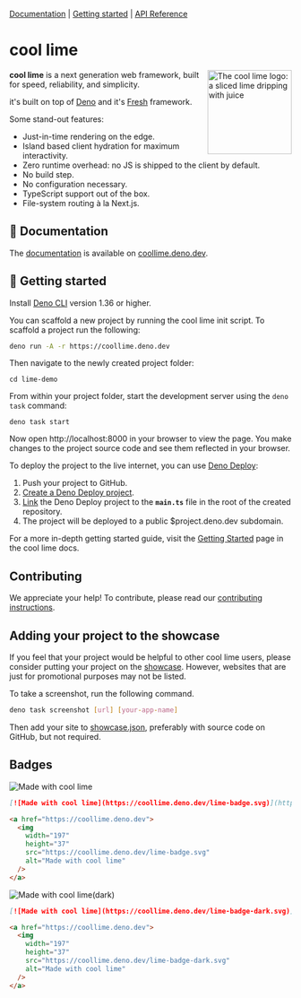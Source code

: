 [Documentation](#-documentation) | [Getting started](#-getting-started) |
[API Reference](https://deno.land/x/coollime?doc)

# cool lime

<img align="right" src="https://coollime.deno.dev/logo.svg" height="150px" alt="The cool lime logo: a sliced lime dripping with juice">

**cool lime** is a next generation web framework, built for speed, reliability,
and simplicity.

it's built on top of [Deno](https://deno.land/) and it's
[Fresh](https://fresh.deno.dev/) framework.

Some stand-out features:

- Just-in-time rendering on the edge.
- Island based client hydration for maximum interactivity.
- Zero runtime overhead: no JS is shipped to the client by default.
- No build step.
- No configuration necessary.
- TypeScript support out of the box.
- File-system routing à la Next.js.

## 📖 Documentation

The [documentation](https://coollime.deno.dev/docs/) is available on
[coollime.deno.dev](https://coollime.deno.dev/).

## 🚀 Getting started

Install [Deno CLI](https://deno.land/) version 1.36 or higher.

You can scaffold a new project by running the cool lime init script. To scaffold
a project run the following:

```sh
deno run -A -r https://coollime.deno.dev
```

Then navigate to the newly created project folder:

```
cd lime-demo
```

From within your project folder, start the development server using the
`deno task` command:

```
deno task start
```

Now open http://localhost:8000 in your browser to view the page. You make
changes to the project source code and see them reflected in your browser.

To deploy the project to the live internet, you can use
[Deno Deploy](https://deno.com/deploy):

1. Push your project to GitHub.
2. [Create a Deno Deploy project](https://dash.deno.com/new).
3. [Link](https://deno.com/deploy/docs/projects#enabling) the Deno Deploy
   project to the **`main.ts`** file in the root of the created repository.
4. The project will be deployed to a public $project.deno.dev subdomain.

For a more in-depth getting started guide, visit the
[Getting Started](https://coollime.deno.dev/docs/getting-started) page in the
cool lime docs.

## Contributing

We appreciate your help! To contribute, please read our
[contributing instructions](https://coollime.deno.dev/docs/contributing).

## Adding your project to the showcase

If you feel that your project would be helpful to other cool lime users, please
consider putting your project on the
[showcase](https://coollime.deno.dev/showcase). However, websites that are just
for promotional purposes may not be listed.

To take a screenshot, run the following command.

```sh
deno task screenshot [url] [your-app-name]
```

Then add your site to
[showcase.json](https://github.com/eser/cool/blob/main/lime/www/data/showcase.json),
preferably with source code on GitHub, but not required.

## Badges

![Made with cool lime](./www/static/lime-badge.svg)

```md
[![Made with cool lime](https://coollime.deno.dev/lime-badge.svg)](https://coollime.deno.dev)
```

```html
<a href="https://coollime.deno.dev">
  <img
    width="197"
    height="37"
    src="https://coollime.deno.dev/lime-badge.svg"
    alt="Made with cool lime"
  />
</a>
```

![Made with cool lime(dark)](./www/static/lime-badge-dark.svg)

```md
[![Made with cool lime](https://coollime.deno.dev/lime-badge-dark.svg)](https://coollime.deno.dev)
```

```html
<a href="https://coollime.deno.dev">
  <img
    width="197"
    height="37"
    src="https://coollime.deno.dev/lime-badge-dark.svg"
    alt="Made with cool lime"
  />
</a>
```
